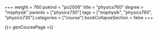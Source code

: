 +++
weight = 760
pokind = "po2006"
title = "physics760"
degree = "msphysik"
parents = ["physics730"]
tags = ["msphysik", "physics760", "physics730"]
categories = ["course"]
bookCollapseSection = false
+++

{{< genCoursePage >}}
